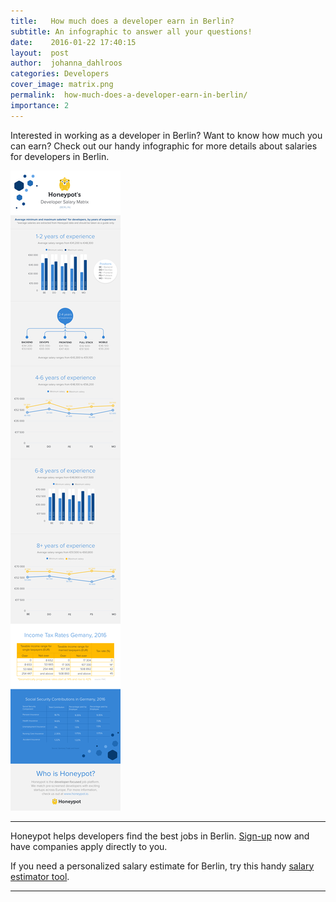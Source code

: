 ```yaml
---
title:   How much does a developer earn in Berlin?
subtitle: An infographic to answer all your questions!
date:    2016-01-22 17:40:15
layout:  post
author:  johanna_dahlroos
categories: Developers
cover_image: matrix.png
permalink:  how-much-does-a-developer-earn-in-berlin/
importance: 2
---
```


Interested in working as a developer in Berlin? Want to know how much you can earn? Check out our handy infographic for more details about salaries for developers in Berlin.

<!--more--> 


![developer-salaries-berlin](/assets/images/salary-matrix-2.png "Berlin developer salary matrix")

* * *

Honeypot helps developers find the best jobs in Berlin. [Sign-up][1] now and have companies apply directly to you.

If you need a personalized salary estimate for Berlin, try this handy [salary estimator tool][2].

* * *

[1]: https://www.honeypot.io/users/sign_up/?utm_source=blogsal
[2]: http://www.whatamiworth.io/
